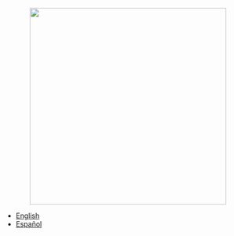 
<p  align="center"><a  href="https://laravel.com"  target="_blank"><img  src="https://raw.githubusercontent.com/laravel/art/master/logo-lockup/5%20SVG/2%20CMYK/1%20Full%20Color/laravel-logolockup-cmyk-red.svg"  width="400"></a></p>

-  [English](https://github.com/kolujAs/gamechangerz/blob/master/doc/en.md)
-  [Español](https://github.com/kolujAs/gamechangerz/blob/master/doc/es.md)